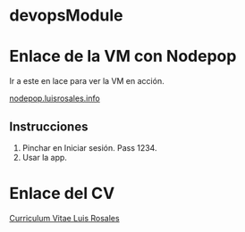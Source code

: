 # devopsModule

# Enlace de la VM con Nodepop

Ir a este en lace para ver la VM en acción.

[nodepop.luisrosales.info](https://nodepop.luisrosales.info)

## Instrucciones

1. Pinchar en Iniciar sesión. Pass 1234.
2. Usar la app.

# Enlace del CV

[Curriculum Vitae Luis Rosales](http://18.217.107.213)


